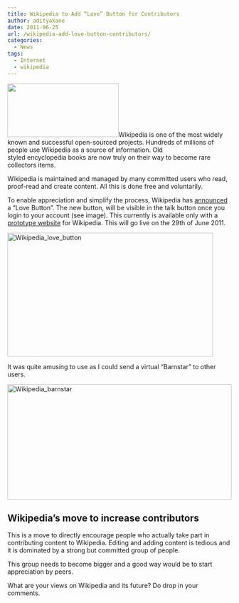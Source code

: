 ```yaml
---
title: Wikipedia to Add “Love” Button for Contributors
author: adityakane
date: 2011-06-25
url: /wikipedia-add-love-button-contributors/
categories:
  - News
tags:
  - Internet
  - wikipedia
---
```

[<img class="alignright size-full wp-image-18357" title="Wikipedia" src="http://cdn.devilsworkshop.org/files/2009/12/Wikipedia.png" alt="" width="250" height="120" />][1]Wikipedia is one of the most widely known and successful open-sourced projects. Hundreds of millions of people use Wikipedia as a source of information. Old styled encyclopedia books are now truly on their way to become rare collectors items.

Wikipedia is maintained and managed by many committed users who read, proof-read and create content. All this is done free and voluntarily.

To enable appreciation and simplify the process, Wikipedia has <a href="http://blog.wikimedia.org/2011/06/24/wikilove-an-experiment-in-appreciation/" onclick="_gaq.push(['_trackEvent', 'outbound-article', 'http://blog.wikimedia.org/2011/06/24/wikilove-an-experiment-in-appreciation/', 'announced']);" >announced</a> a “Love Button”. The new button, will be visible in the talk button once you login to your account (see image). This currently is available only with a <a href="http://prototype.wikimedia.org" onclick="_gaq.push(['_trackEvent', 'outbound-article', 'http://prototype.wikimedia.org', 'prototype website']);" >prototype website</a> for Wikipedia. This will go live on the 29th of June 2011.

[<img style="background-image: none; padding-left: 0px; padding-right: 0px; display: inline; padding-top: 0px; border: 0px;" title="Wikipedia_love_button" src="http://cdn.devilsworkshop.org/files/2011/06/Wikipedia_love_button_thumb.png" border="0" alt="Wikipedia_love_button" width="462" height="278" />][2]

It was quite amusing to use as I could send a virtual “Barnstar” to other users.

[<img style="background-image: none; padding-left: 0px; padding-right: 0px; display: inline; padding-top: 0px; border: 0px;" title="Wikipedia_barnstar" src="http://cdn.devilsworkshop.org/files/2011/06/Wikipedia_barnstar_thumb.png" border="0" alt="Wikipedia_barnstar" width="504" height="259" />][3]

## Wikipedia’s move to increase contributors

This is a move to directly encourage people who actually take part in contributing content to Wikipedia. Editing and adding content is tedious and it is dominated by a strong but committed group of people.

This group needs to become bigger and a good way would be to start appreciation by peers.

What are your views on Wikipedia and its future? Do drop in your comments.

 [1]: http://cdn.devilsworkshop.org/files/2009/12/Wikipedia.png
 [2]: http://cdn.devilsworkshop.org/files/2011/06/Wikipedia_love_button.png
 [3]: http://cdn.devilsworkshop.org/files/2011/06/Wikipedia_barnstar.png
